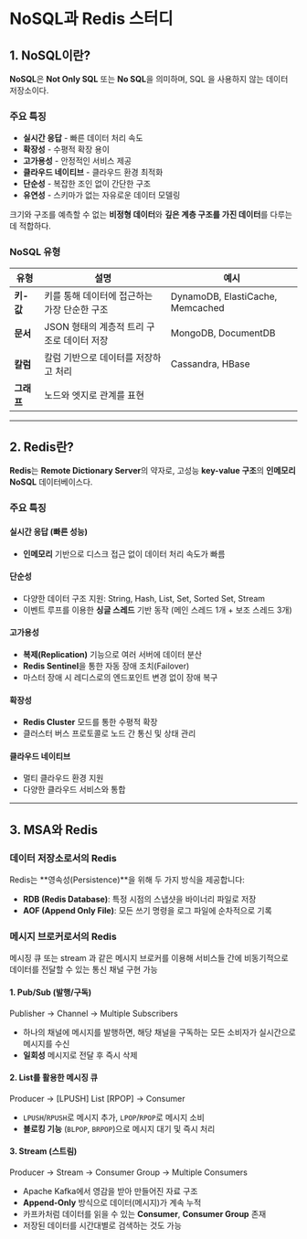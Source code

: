 # NoSQL과 Redis 스터디

## 1. NoSQL이란?

**NoSQL**은 **Not Only SQL** 또는 **No SQL**을 의미하며, SQL 을 사용하지 않는 데이터 저장소이다.

### 주요 특징
- **실시간 응답** - 빠른 데이터 처리 속도
- **확장성** - 수평적 확장 용이
- **고가용성** - 안정적인 서비스 제공
- **클라우드 네이티브** - 클라우드 환경 최적화
- **단순성** - 복잡한 조인 없이 간단한 구조
- **유연성** - 스키마가 없는 자유로운 데이터 모델링

크기와 구조를 예측할 수 없는 **비정형 데이터**와 **깊은 계층 구조를 가진 데이터**를 다루는데 적합하다.

### NoSQL 유형

| 유형 | 설명 | 예시 |
|------|------|------|
| **키-값** | 키를 통해 데이터에 접근하는 가장 단순한 구조 | DynamoDB, ElastiCache, Memcached |
| **문서** | JSON 형태의 계층적 트리 구조로 데이터 저장 | MongoDB, DocumentDB |
| **칼럼** | 칼럼 기반으로 데이터를 저장하고 처리 | Cassandra, HBase |
| **그래프** | 노드와 엣지로 관계를 표현 |  |

---

## 2. Redis란?

**Redis**는 **Remote Dictionary Server**의 약자로, 고성능 **key-value 구조**의 **인메모리 NoSQL** 데이터베이스다.

### 주요 특징

#### 실시간 응답 (빠른 성능)
- **인메모리** 기반으로 디스크 접근 없이 데이터 처리 속도가 빠름

#### 단순성
- 다양한 데이터 구조 지원: String, Hash, List, Set, Sorted Set, Stream
- 이벤트 루프를 이용한 **싱글 스레드** 기반 동작 (메인 스레드 1개 + 보조 스레드 3개)

#### 고가용성
- **복제(Replication)** 기능으로 여러 서버에 데이터 분산
- **Redis Sentinel**을 통한 자동 장애 조치(Failover)
- 마스터 장애 시 레디스로의 엔드포인트 변경 없이 장애 복구

#### 확장성
- **Redis Cluster** 모드를 통한 수평적 확장
- 클러스터 버스 프로토콜로 노드 간 통신 및 상태 관리

#### 클라우드 네이티브
- 멀티 클라우드 환경 지원
- 다양한 클라우드 서비스와 통합

---

## 3. MSA와 Redis

### 데이터 저장소로서의 Redis

Redis는 **영속성(Persistence)**을 위해 두 가지 방식을 제공합니다:

- **RDB (Redis Database)**: 특정 시점의 스냅샷을 바이너리 파일로 저장
- **AOF (Append Only File)**: 모든 쓰기 명령을 로그 파일에 순차적으로 기록

### 메시지 브로커로서의 Redis

메시징 큐 또는 stream 과 같은 메시지 브로커를 이용해 서비스들 간에 비동기적으로 데이터를 전달할 수 있는 통신 채널 구현 가능

#### 1. Pub/Sub (발행/구독)
Publisher → Channel → Multiple Subscribers
- 하나의 채널에 메시지를 발행하면, 해당 채널을 구독하는 모든 소비자가 실시간으로 메시지를 수신
- **일회성** 메시지로 전달 후 즉시 삭제

#### 2. List를 활용한 메시징 큐
Producer → [LPUSH] List [RPOP] → Consumer
- `LPUSH`/`RPUSH`로 메시지 추가, `LPOP`/`RPOP`로 메시지 소비
- **블로킹 기능** (`BLPOP`, `BRPOP`)으로 메시지 대기 및 즉시 처리

#### 3. Stream (스트림)
Producer → Stream → Consumer Group → Multiple Consumers
- Apache Kafka에서 영감을 받아 만들어진 자료 구조
- **Append-Only** 방식으로 데이터(메시지)가 계속 누적
- 카프카처럼 데이터를 읽을 수 있는 **Consumer**, **Consumer Group** 존재
- 저장된 데이터를 시간대별로 검색하는 것도 가능


